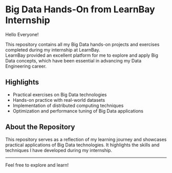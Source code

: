 # Big Data Hands-On from LearnBay Internship

Hello Everyone!  

This repository contains all my Big Data hands-on projects and exercises completed during my internship at LearnBay.  
LearnBay provided an excellent platform for me to explore and apply Big Data concepts, which have been essential in advancing my Data Engineering career.  

## Highlights
- Practical exercises on Big Data technologies
- Hands-on practice with real-world datasets
- Implementation of distributed computing techniques
- Optimization and performance tuning of Big Data applications

## About the Repository
This repository serves as a reflection of my learning journey and showcases practical applications of Big Data technologies. It highlights the skills and techniques I have developed during my internship.

---

Feel free to explore and learn!

